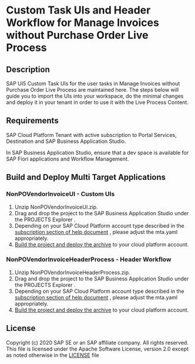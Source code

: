 # Custom Task UIs and Header Workflow for Manage Invoices without Purchase Order Live Process

## Description

SAP UI5 Custom Task UIs for the user tasks in Manage Invoices without Purchase Order Live Process are maintained here. The steps below will guide you to import the UIs into your workspace, do the minimal changes and deploy it in your tenant in order to use it with the Live Process Content.

## Requirements

SAP Cloud Platform Tenant with active subscription to Portal Services, Destination and SAP Business Application Studio. 

In SAP Business Application Studio, ensure that a dev space is available for SAP Fiori applications and Workflow Management.

## Build and Deploy Multi Target Applications

### NonPOVendorInvoiceUI - Custom UIs
1. Unzip NonPOVendorInvoiceUI.zip.
2. Drag and drop the project to the SAP Business Application Studio under the PROJECTS Explorer .
3. Depending on your SAP Cloud Platform account type described in the [subscription section of help document](https://help.sap.com/viewer/6f55baaf330443bd8132d071581bbae6/Cloud/en-US/c63dffcfd1cd4373bee43490c7d2e4bd.html) , please adjust the mta.yaml appropriately.
4. [Build the project and deploy the archive](https://help.sap.com/viewer/9d1db9835307451daa8c930fbd9ab264/Cloud/en-US/97ef204c568c4496917139cee61224a6.html)  to your cloud platform account.

### NonPOVendorInvoiceHeaderProcess - Header Workflow
1. Unzip NonPOVendorInvoiceHeaderProcess.zip.
2. Drag and drop the project to the SAP Business Application Studio under the PROJECTS Explorer .
3. Depending on your SAP Cloud Platform account type described in the [subscription section of help document](https://help.sap.com/viewer/6f55baaf330443bd8132d071581bbae6/Cloud/en-US/c63dffcfd1cd4373bee43490c7d2e4bd.html) , please adjust the mta.yaml appropriately.
4. [Build the project and deploy the archive](https://help.sap.com/viewer/9d1db9835307451daa8c930fbd9ab264/Cloud/en-US/97ef204c568c4496917139cee61224a6.html)  to your cloud platform account.

## License

Copyright (c) 2020 SAP SE or an SAP affiliate company. All rights reserved. This file is licensed under the Apache Software License, version 2.0 except as noted otherwise in the [LICENSE](https://github.com/SAP-samples/fsm-extension-sample/blob/master/LICENSE) file